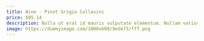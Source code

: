 ```yaml
---
title: Wine - Pinot Grigio Collavini
price: $95.14
description: Nulla ut erat id mauris vulputate elementum. Nullam varius. Nulla facilisi.
image: https://dummyimage.com/1000x600/9ede73/fff.png
---
```

